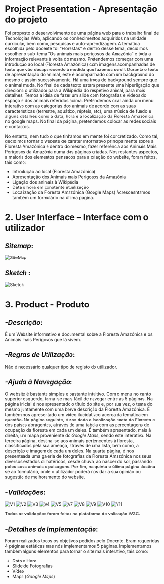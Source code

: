 # **Project Presentation - Apresentação do projeto**
Foi proposto o desenvolvimento de uma página web para o trabalho final de 
Tecnologias Web, aplicando os conhecimentos adquiridos na unidade curricular, bem como, pesquisas e auto-aprendizagem.
A temática escolhida pelo docente foi “Florestas” e dentro desse tema, decidimos 
escolher o sub-tema “Os animais mais perigosos da Amazónia” e toda a informação relevante à volta do mesmo. 
Pretendemos começar com uma introdução ao local (Floresta Amazónica) com 
imagens acompanhadas de texto que vão desaparecendo à medida que fazemos scroll. 
Durante o texto de apresentação do animal, este é acompanhado com um background do 
mesmo e assim sucessivamente. Há uma troca de background sempre que o animal muda. 
No final de cada texto estará presente uma hiperligação que direciona o utilizador para a Wikipédia do respetivo animal, para mais detalhes.
Temos a ideia de fazer um slide com fotografias e videos do espaço e dos animais 
referidos acima. 
Pretendemos criar ainda um menu interativo com as categorias dos animais de acordo 
com as suas características (terrestre, aquático, répteis, etc), uma música de fundo e alguns detalhes como a data, hora e a localização da Floresta Amazónica no google maps. No final da página, pretendemos colocar as redes sociais e contactos.

No entanto, nem tudo o que tinhamos em mente foi concretizado.
Como tal, decidimos tornar o website de caráter informativo principalmente sobre a Floresta Amazónica e dentro do mesmo, fazer referência aos Animais Mais Perigosos da Amazónia numa das páginas criadas. Nos restantes aspectos, a maioria dos elementos pensados para a criação do website, foram feitos, tais como: 
- Introdução ao local (Floresta Amazónica)
- Apresentação dos Animais mais Perigosos da Amazónia
- Ligação dos animais à Wikipédia
- Data e hora em constante atualização
- Localização da Floresta Amazónica (Google Maps) 
Acrescesntamos também um formulário na última página.



# **2. User Interface – Interface com o utilizador**

## _Sitemap_:
![SiteMap](sitemap.jpg)
## _Sketch_ :
![Sketch](Sketch.jpg)



# **3. Product - Produto**

## **_-Descrição_**:
É um Website informativo e documental sobre a Floresta Amazónica e os Animais mais Perigosos que lá vivem.

## **_-Regras de Utilização_**:
Não é necessário qualquer tipo de registo do utilizador.

## **_-Ajuda à Navegação_**:
O website é bastante simples e bastante intuitivo. Com o menu no canto superior esquerdo, torna-se mais fácil de navegar entre as 5 páginas. 
Na página inicial é nos apresentado o título do site e, por sua vez, o tema do mesmo juntamente com uma breve descrição da Floresta Amazónica. É também nos apresentado um vídeo ilucidativco acerca da temática em questão.
Na página seguinte, é nos dada a localização exata da Floresta e dos países abragentes, através de uma tabela com as percentagens de ocupação da floresta em cada um deles. É também apresentado, mais à direita, um mapa proveniente do _Google Maps_, sendo este interativo.
Na terceira página, destina-se aos animais pertencentes à floresta, classificados pela sua ameaça, através de uma lista, bem como, a descrição e imagem de cada um deles.
Na quarta página, é nos presenteada uma galeria de fotografias da Floresta Amazónica nos seus diversos estados climatéricos, desde chuva, ao nascer do sol, passando pelos seus animais e paisagens.
Por fim, na quinta e última página destina-se ao formulário, onde o utilizador poderá nos dar a sua opinião ou sugestão de melhoramento do website.

## **-_Validações_**:

![V1](PrintValidação1.jpg)
![V2](PrintValidação2.jpg)
![V3](PrintValidação3.jpg)
![V4](PrintValidação4.jpg)
![V5](PrintValidação5.jpg)
![V7](PrintValidaçãoCSS1.jpg)
![V8](PrintValidaçãoCSS2.jpg)
![V9](PrintValidaçãoCSS3.jpg)
![V10](PrintValidaçãoCSS4.jpg)
![V11](PrintValidaçãoCSS5.jpg)

Todas as validações foram feitas na plataforma de validação W3C.

## **-_Detalhes de Implementação_**:

Foram realizados todos os objetivos pedidos pelo Docente. Eram requeridas 4 páginas estáticas mas nós implementamos 5 páginas. 
Implementamos também alguns elementos para tornar o site mais interativo, tais como: 
- Data e Hora
- Slide de Fotografias
- Vídeo
- Mapa (_Google Maps_)




















